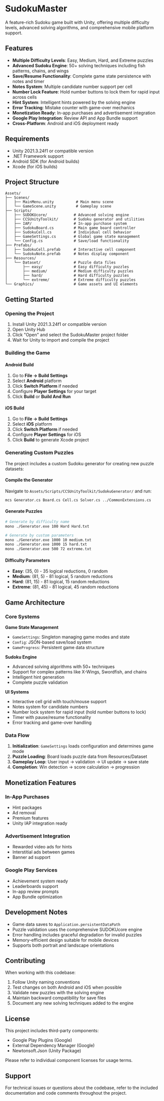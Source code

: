 # SudokuMaster

A feature-rich Sudoku game built with Unity, offering multiple difficulty levels, advanced solving algorithms, and comprehensive mobile platform support.

## Features

- **Multiple Difficulty Levels**: Easy, Medium, Hard, and Extreme puzzles
- **Advanced Sudoku Engine**: 50+ solving techniques including fish patterns, chains, and wings
- **Save/Resume Functionality**: Complete game state persistence with notes and timer
- **Notes System**: Multiple candidate number support per cell
- **Number Lock Feature**: Hold number buttons to lock them for rapid input across cells
- **Hint System**: Intelligent hints powered by the solving engine
- **Error Tracking**: Mistake counter with game-over mechanics
- **Monetization Ready**: In-app purchases and advertisement integration
- **Google Play Integration**: Review API and App Bundle support
- **Cross-Platform**: Android and iOS deployment ready

## Requirements

- Unity 2021.3.24f1 or compatible version
- .NET Framework support
- Android SDK (for Android builds)
- Xcode (for iOS builds)

## Project Structure

```
Assets/
├── Scenes/
│   ├── MainMenu.unity          # Main menu scene
│   └── GameScene.unity         # Gameplay scene
├── Scripts/
│   ├── SUDOKUcore/            # Advanced solving engine
│   ├── CCSUnityToolkit/       # Sudoku generator and utilities
│   ├── IAP/                   # In-app purchase system
│   ├── SudokuBoard.cs         # Main game board controller
│   ├── SudokuCell.cs          # Individual cell behavior
│   ├── GameSettings.cs        # Global game state management
│   └── Config.cs              # Save/load functionality
├── Prefabs/
│   ├── SudokuCell.prefab      # Interactive cell component
│   └── SudokuNote.prefab      # Notes display component
├── Resources/
│   └── Dataset/               # Puzzle data files
│       ├── easy/              # Easy difficulty puzzles
│       ├── medium/            # Medium difficulty puzzles
│       ├── hard/              # Hard difficulty puzzles
│       └── extreme/           # Extreme difficulty puzzles
└── Graphics/                  # Game assets and UI elements
```

## Getting Started

### Opening the Project

1. Install Unity 2021.3.24f1 or compatible version
2. Open Unity Hub
3. Click "Open" and select the SudokuMaster project folder
4. Wait for Unity to import and compile the project

### Building the Game

#### Android Build
1. Go to **File → Build Settings**
2. Select **Android** platform
3. Click **Switch Platform** if needed
4. Configure **Player Settings** for your target
5. Click **Build** or **Build And Run**

#### iOS Build
1. Go to **File → Build Settings**
2. Select **iOS** platform
3. Click **Switch Platform** if needed
4. Configure **Player Settings** for iOS
5. Click **Build** to generate Xcode project

### Generating Custom Puzzles

The project includes a custom Sudoku generator for creating new puzzle datasets:

#### Compile the Generator
Navigate to `Assets/Scripts/CCSUnityToolkit/SudokuGenerator/` and run:
```bash
mcs Generator.cs Board.cs Cell.cs Solver.cs ../CommonExtensions.cs
```

#### Generate Puzzles
```bash
# Generate by difficulty name
mono ./Generator.exe 100 Hard Hard.txt

# Generate by custom parameters
mono ./Generator.exe 1000 10 medium.txt
mono ./Generator.exe 1000 15 hard.txt
mono ./Generator.exe 500 72 extreme.txt
```

#### Difficulty Parameters
- **Easy**: (35, 0) - 35 logical reductions, 0 random
- **Medium**: (81, 5) - 81 logical, 5 random reductions  
- **Hard**: (81, 15) - 81 logical, 15 random reductions
- **Extreme**: (81, 45) - 81 logical, 45 random reductions

## Game Architecture

### Core Systems

**Game State Management**
- `GameSettings`: Singleton managing game modes and state
- `Config`: JSON-based save/load system
- `GameProgress`: Persistent game data structure

**Sudoku Engine**
- Advanced solving algorithms with 50+ techniques
- Support for complex patterns like X-Wings, Swordfish, and chains
- Intelligent hint generation
- Complete puzzle validation

**UI Systems**
- Interactive cell grid with touch/mouse support
- Notes system for candidate numbers
- Number lock system for rapid input (hold number buttons to lock)
- Timer with pause/resume functionality
- Error tracking and game-over handling

### Data Flow

1. **Initialization**: `GameSettings` loads configuration and determines game mode
2. **Puzzle Loading**: Board loads puzzle data from Resources/Dataset
3. **Gameplay Loop**: User input → validation → UI update → save state
4. **Completion**: Win detection → score calculation → progression

## Monetization Features

### In-App Purchases
- Hint packages
- Ad removal
- Premium features
- Unity IAP integration ready

### Advertisement Integration
- Rewarded video ads for hints
- Interstitial ads between games
- Banner ad support

### Google Play Services
- Achievement system ready
- Leaderboards support
- In-app review prompts
- App Bundle optimization

## Development Notes

- Game data saves to `Application.persistentDataPath`
- Puzzle validation uses the comprehensive SUDOKUcore engine
- Error handling includes graceful degradation for invalid puzzles
- Memory-efficient design suitable for mobile devices
- Supports both portrait and landscape orientations

## Contributing

When working with this codebase:

1. Follow Unity naming conventions
2. Test changes on both Android and iOS when possible
3. Validate new puzzles with the solving engine
4. Maintain backward compatibility for save files
5. Document any new solving techniques added to the engine

## License

This project includes third-party components:
- Google Play Plugins (Google)
- External Dependency Manager (Google)
- Newtonsoft.Json (Unity Package)

Please refer to individual component licenses for usage terms.

## Support

For technical issues or questions about the codebase, refer to the included documentation and code comments throughout the project.